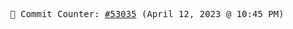 <p align="center">
    <samp>
        📮 Commit Counter: <a href="https://github.com/Javascript-void0/Javascript-void0/commits/main">#53035</a> (April 12, 2023 @ 10:45 PM)
    </samp>
</p>
